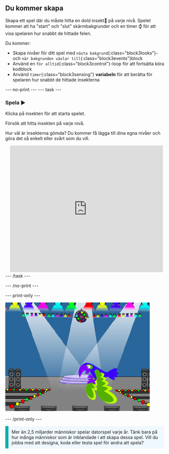 ## Du kommer skapa

Skapa ett spel där du måste hitta en dold insekt🐞 på varje nivå. Spelet kommer att ha "start" och "slut" skärmbakgrunder och en timer ⌚ för att visa spelaren hur snabbt de hittade felen.

Du kommer:
+ Skapa nivåer för ditt spel med `nästa bakgrund`{:class="block3looks"}- och `när bakgrunden växlar till`{:class="block3events"}block
+ Använd en `för alltid`{:class="block3control"}-loop för att fortsätta köra kodblock
+ Använd `timer`{:class="block3sensing"} **variabeln** för att berätta för spelaren hur snabbt de hittade insekterna

--- no-print --- --- task ---
### Spela ▶️
<div style="display: flex; flex-wrap: wrap">
<div style="flex-basis: 200px; flex-grow: 1">  
Klicka på insekten för att starta spelet.

Försök att hitta insekten på varje nivå.

Hur väl är insekterna gömda? Du kommer få lägga till dina egna nivåer och göra det så enkelt eller svårt som du vill.

</div>
<div class="scratch-preview" style="margin-left: 15px;">
  <iframe allowtransparency="true" width="485" height="402" src="https://scratch.mit.edu/projects/embed/486719939/?autostart=false" frameborder="0"></iframe>
</div>
</div>
--- /task ---

--- /no-print ---

--- print-only ---

![Det färdiga projektet.](images/showcase_static.png)

--- /print-only ---

<p style="border-left: solid; border-width:10px; border-color: #0faeb0; background-color: aliceblue; padding: 10px;">
Mer än 2,5 miljarder människor spelar datorspel varje år. Tänk bara på hur många människor som är inblandade i att skapa dessa spel. Vill du jobba med att designa, koda eller testa spel för andra att spela? 
</p>
